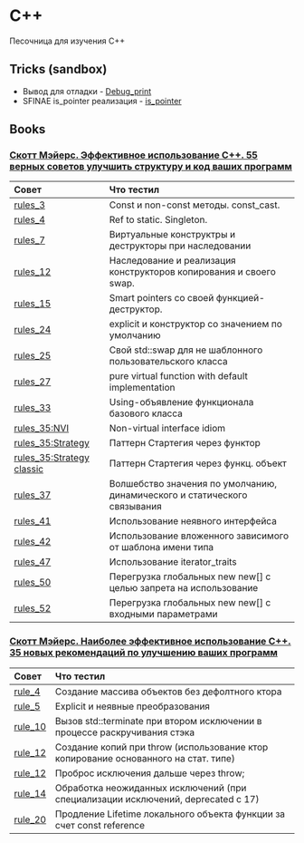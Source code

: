 # C++
Песочница для изучения C++

## Tricks (sandbox)

* Вывод для отладки - [Debug_print](tricks/debug_print.h)
* SFINAE is_pointer реализация - [is_pointer](tricks/is_pointer_impl.h)

## Books

### [Скотт Мэйерс. Эффективное использование C++. 55 верных советов улучшить структуру и код ваших программ](Meyers_Effective_C++_55/README.md)

| Совет  | Что тестил  | 
|:------------- |:--------------- |
| [rules_3](Meyers_Effective_C++_55/rules_3/) | Const и non-const методы. const_cast. |
| [rules_4](Meyers_Effective_C++_55/rules_4/) | Ref to static. Singleton. |
| [rules_7](Meyers_Effective_C++_55/rules_7/) | Виртуальные конструктры и деструкторы при наследовании |
| [rules_12](Meyers_Effective_C++_55/rules_12/) | Наследование и реализация конструкторов копирования и своего swap. |
| [rules_15](Meyers_Effective_C++_55/rules_15/) | Smart pointers со своей функцией-деструктор. |
| [rules_24](Meyers_Effective_C++_55/rules_24/) | explicit и конструктор со значением по умолчанию |
| [rules_25](Meyers_Effective_C++_55/rules_25/) | Свой std::swap для не шаблонного пользовательского класса |
| [rules_27](Meyers_Effective_C++_55/rules_27/) | pure virtual function with default implementation |
| [rules_33](Meyers_Effective_C++_55/rules_33/) | Using-объявление функционала базового класса |
| [rules_35:NVI](Meyers_Effective_C++_55/rules_35/NVI.h) | Non-virtual interface idiom |
| [rules_35:Strategy](Meyers_Effective_C++_55/rules_35/strategy.h) | Паттерн Стартегия через функтор |
| [rules_35:Strategy classic](Meyers_Effective_C++_55/rules_35/strategy_classic.h) | Паттерн Стартегия через функц. объект |
| [rules_37](Meyers_Effective_C++_55/rules_37) | Волшебство значения по умолчанию, динамического и статического связывания |
| [rules_41](Meyers_Effective_C++_55/rules_41) | Использование неявного интерфейса |
| [rules_42](Meyers_Effective_C++_55/rules_42) | Использование вложенного зависимого от шаблона имени типа |
| [rules_47](Meyers_Effective_C++_55/rules_47) | Использование iterator_traits |
| [rules_50](Meyers_Effective_C++_55/rules_50) | Перегрузка глобальных new new[] с целью запрета на использование |
| [rules_52](Meyers_Effective_C++_55/rules_52) | Перегрузка глобальных new new[] с входными параметрами |


### [Скотт Мэйерс. Наиболее эффективное использование C++. 35 новых рекомендаций по улучшению ваших программ]()

| Совет  | Что тестил  | 
|:------------- |:--------------- |
| [rule_4](Meyers_Effective_C++_35/rules_4.cpp) | Создание массива объектов без дефолтного ктора |
| [rule_5](Meyers_Effective_C++_35/rules_5.cpp) | Explicit и неявные преобразования |
| [rule_10](Meyers_Effective_C++_35/rule_10.cpp) | Вызов std::terminate при втором исключении в процессе раскручивания стэка |
| [rule_12](Meyers_Effective_C++_35/rule_12.cpp) | Создание копий при throw (использование ктор копирование основанного на стат. типе) |
| [rule_12](Meyers_Effective_C++_35/rule_12_thow.cpp) | Проброс исключения дальше через throw; |
| [rule_14](Meyers_Effective_C++_35/rule_14.cpp) | Обработка неожиданных исключений (при специализации исключений, deprecated с 17) |
| [rule_20](Meyers_Effective_C++_35/rule_20.cpp) | Продление Lifetime локального объекта функции за счет const reference |
